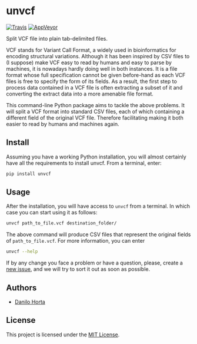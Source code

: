 # unvcf

[![Travis](https://img.shields.io/travis/horta/unvcf.svg?style=flat-square&label=linux%20%2F%20macos%20build)](https://travis-ci.org/horta/unvcf) [![AppVeyor](https://img.shields.io/appveyor/ci/Horta/unvcf.svg?style=flat-square&label=windows%20build)](https://ci.appveyor.com/project/Horta/unvcf)

Split VCF file into plain tab-delimited files.

VCF stands for Variant Call Format, a widely used in bioinformatics for encoding structural variations. Although it has been inspired by CSV files to (I suppose) make VCF easy to read by humans and easy to parse by machines, it is nowadays hardly doing well in both instances. It is a file format whose full specification cannot be given before-hand as each VCF files is free to specify the form of its fields. As a result, the first step to process data contained in a VCF file is often extracting a subset of it and converting the extract data into a more amenable file format.

This command-line Python package aims to tackle the above problems. It will split a VCF format into standard CSV files, each of which containing a different field of the original VCF file. Therefore facilitating making it both easier to read by humans and machines again.

## Install

Assuming you have a working Python installation, you will almost certainly have all the requirements to install unvcf. From a terminal, enter:
```bash
pip install unvcf
```

## Usage

After the installation, you will have access to `unvcf` from a terminal.
In which case you can start using it as follows:

```bash
unvcf path_to_file.vcf destination_folder/
```

The above command will produce CSV files that represent the original fields of `path_to_file.vcf`. For more information, you can enter

```bash
unvcf --help
```

If by any change you face a problem or have a question, please, create a [new issue](https://github.com/horta/unvcf/issues/new), and we will try to sort it out as soon as possible.

## Authors

* [Danilo Horta](https://github.com/horta)

## License

This project is licensed under the [MIT License](https://raw.githubusercontent.com/horta/unvcf/master/LICENSE.md).
